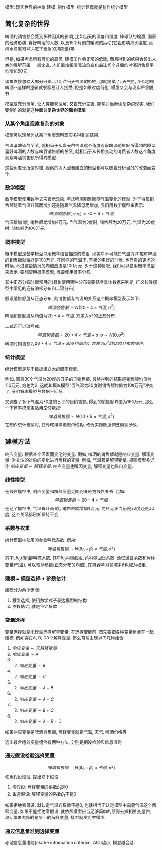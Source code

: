 模型: 现实世界的抽象
建模: 制作模型, 统计建模就是制作统计模型

## 简化复杂的世界
啤酒的销售额会受到多种因素的影响, 比如当天的温度和湿度, 棒球队的输赢, 国家的经济形势, 喜好啤酒的人数, 以及15个月前的暖流的运动(它会影响海水温度, 而海水温度可以决定下酒鱼的捕获量)等.

但是, 如果考虑所有可能的原因, 建模工作会非常的低效, 而且得到的结果会超出人类的理解范围. 一般来说, 人们很难相信暖流的变化会让15个月后的啤酒销售额平均增加50元.

如果直接忽略大部分因素, 只关注当天气温的影响, 那就简单了. 天气热, 所以想喝啤酒--这样的逻辑就很容易让人接受. 但是如果过度简化, 模型又会与现实严重脱节.

模型要充分简单, 让人类能够理解, 又要充分完善, 能够适当解读复杂的现实. 我们要制作的就是这种**面向复杂世界的简单模型**

### 从某个角度观察复杂的对象
模型可以理解为从某个角度观察现实多得到的结果.

气温与啤酒的关系, 就相当于从当天的气温这个角度观察啤酒销售额所得到的模型.
喜好啤酒的人数与啤酒销售额的关系, 就相当于从长期变动的消费者人数这个角度观察啤酒销售额所得的模型.

这些角度无所谓对错, 观察的切入点和建立的模型都可以随着分析目的的改变而变化.

### 数学模型
数学模型使用数学式来表示现象.
考虑啤酒销售额随气温变化的模型. 为了得知销售额随着气温升高而增加还是随着气温降低而增加, 我们用数学模型来表示:
$$
啤酒销售额(万元) = 20 + 4 \times 气温
$$
气温增加1度, 销售额就增加4万元. 当气温为0度时, 销售额为20万元; 气温为20度时, 销售额为100万元.


### 概率模型
概率模型是数学模型中用概率语言描述的模型.
现实中不可能在气温为20度时啤酒的销售额就恰好是100万元. 在同样的气温下, 有卖的更好的时候, 也有卖的更坏的时候, 不过这些情况的均值应该是100万元. 对于这种情况, 我们可以使用概率模型来表示. 要想使用概率模型, 就要使用概率分布.

其中正态分布时很常用的(具体使用哪种分布需要结合具体数据来判断, 广义线性模型中常见的还有泊松分布和二项分布)

假设销售额服从正态分布, 则销售额与气温的关系这个概率模型表示如下:
$$
啤酒销售额 \sim N(20+4\times 气温, \sigma^2)
$$
啤酒销售额服从均值为$20 + 4 \times 气温$, 方差为$\sigma^2$的正态分布.

上式还可以改写成:
$$
啤酒销售额 = 20 + 4 \times 气温 + \sigma, \sigma \sim N(0, \sigma^2)
$$
啤酒的销售额为$20 + 4 \times 气温 + 服从均值为0, 方差为\sigma^2的正态分布的噪声$.


### 统计模型
统计模型是基于数据建立大的概率模型.

例如, 调查30个气温为20度的日子的日销售额, 最终得到的结果是销售额均值为110万元, 方差为2. 这就和概率模型"当气温为20度时销售额均值为100万元"冲突了, 表明概率模型与数据不匹配.

又调查了多个气温为30度的日子的日销售额, 得到的销售额均值为160万元, 那么一下概率模型更适用这份数据:
$$
啤酒销售额 \sim N(10 + 5 \times 气温, \sigma^2)
$$
在制作统计模型时, 要局域概率模型的结构, 结合实际数据调整模型参数.


## 建模方法
响应变量: 根据某个因素而变化的变量. 例如, 啤酒的销售额就是响应变量.
解释变量: 对关注的对象的变化进行解释的变量. 例如, 气温都是解释变量.
概率模型多记作:$响应变量 \sim 解释变量$. 响应变量也叫因变量, 解释变量也叫自变量.

### 线性模型
在线性模型中, 响应变量和解释变量之间的关系为线性关系. 比如:
$$
啤酒销售额 = 20 + 4 \times 气温
$$
在这个模型中, 气温每升高1度, 销售额就增加4万元. 而且无论当前是20度还是30度, 这个关系都已知保持不变.

### 系数与权重
统计模型中使用的参数叫做系数. 例如:
$$
啤酒销售额 \sim N(\beta_0 + \beta_1 \times 气温, \sigma^2)
$$
其中, $\beta_0$和$\beta_1$都叫做系数, 其中$\beta_0$叫做截距, $\beta_1$叫做回归系数. 通过这些系数和解释变量(气温), 可以预测参数(正态分布的均值). 在机器学习领域中$\beta$也成为权重.

### 建模 = 模型选择 + 参数估计
建模分为两个步骤:
1. 模型选择, 使用数学式子表达模型的结构
2. 参数估计, 就是估计系数


### 变量选择
变量选择就是未模型选择解释变量. 在选择变量前, 首先要把各种变量组合在一起建模. 例如存在A, B, C3个解释变量, 那么可能出现以下几种组合:
1. $响应变量 \sim 无解释变量$
2. $响应变量 \sim A$
3. 2. $响应变量 \sim B$
4. 2. $响应变量 \sim C$
5. 2. $响应变量 \sim A + B$
6. 2. $响应变量 \sim A + C$
7. 2. $响应变量 \sim B + C$
8. 2. $响应变量 \sim A + B + C$

如果响应变量是啤酒销售额, 解释变量就是气温, 天气, 啤酒价格等

选出最合适的变量组合有两种方法, 分别是假设检验和信息准则
### 通过假设检验选择变量
$$
啤酒销售额 \sim N(\beta_0 + \beta_1 \times 气温, \sigma^2)
$$
使用假设检验, 提出以下假设:
1. 零假设: 解释变量的系数$\beta_1$是0
2. 备选假设: 解释变量的系数$\beta_1$不是0

如果拒绝零假设, 就认定气温的系数不是0, 也就相当于认定模型中需要气温这个解释变量.
如果不能拒绝零假设, 就依照模型应当足够简单的原则去掉相关变量(气温). 如果去掉的是唯一的解释变量, 模型就变为空模型.

### 通过信息量准则选择变量
赤池信息量准则(akaike information criterion, AIC)越小, 模型越合适.

